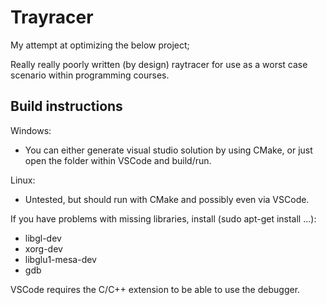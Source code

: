 # Trayracer

My attempt at optimizing the below project;

Really really poorly written (by design) raytracer for use as a worst case scenario within programming courses.

## Build instructions

Windows:

* You can either generate visual studio solution by using CMake, or just open the folder within VSCode and build/run.

Linux:

* Untested, but should run with CMake and possibly even via VSCode.

If you have problems with missing libraries, install (sudo apt-get install ...):
* libgl-dev
* xorg-dev
* libglu1-mesa-dev
* gdb

VSCode requires the C/C++ extension to be able to use the debugger.
